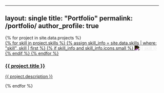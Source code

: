 
---
layout: single
title: "Portfolio"
permalink: /portfolio/
author_profile: true
---
<div class="portfolio-grid">
  {% for project in site.data.projects %}
  <div class="tile">
    <a href="{{ project.url }}" target="_blank">
      <div class="tile-icon">
        {% for skill in project.skills %}
        {% assign skill_info = site.data.skills | where: "skill", skill | first %}
        {% if skill_info and skill_info.icons.small %}
        <img src="{{ skill_info.icons.small }}" alt="{{ skill }}" style="filter: invert(1);">
        {% endif %}
        {% endfor %}
      </div>
      <div class="tile-content">
        <h3>{{ project.title }}</h3>
        <p>{{ project.description }}</p>
      </div>
    </a>
  </div>
  {% endfor %}
</div>
